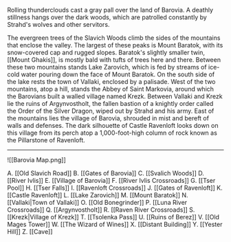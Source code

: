 Rolling thunderclouds cast a gray pall over the land of Barovia. A deathly stillness hangs over the dark woods, which are patrolled constantly by Strahd's wolves and other servitors.

The evergreen trees of the Slavich Woods climb the sides of the mountains that enclose the valley. The largest of these peaks is Mount Baratok, with its snow-covered cap and rugged slopes. Baratok's slightly smaller twin, [[Mount Ghakis]], is mostly bald with tufts of trees here and there. Between these two mountains stands Lake Zarovich, which is fed by streams of ice-cold water pouring down the face of Mount Baratok. On the south side of the lake rests the town of Vallaki, enclosed by a palisade. West of the two mountains, atop a hill, stands the Abbey of Saint Markovia, around which the Barovians built a walled village named Krezk. Between Vallaki and Krezk lie the ruins of Argynvostholt, the fallen bastion of a knightly order called the Order of the Silver Dragon, wiped out by Strahd and his army. East of the mountains lies the village of Barovia, shrouded in mist and bereft of walls and defenses. The dark silhouette of Castle Ravenloft looks down on this village from its perch atop a 1,000-foot-high column of rock known as the Pillarstone of Ravenloft.

---

![[Barovia Map.png]]

A. [[Old Slavich Road]]
B. [[Gates of Barovia]]
C. [[Svalich Woods]]
D. [[River Ivlis]]
E. [[Village of Barovia]]
F. [[River Ivlis Crossroads]]
G. [[Tser Pool]]
H. [[Tser Falls]]
I. [[Ravenloft Crossroads]]
J. [[Gates of Ravenloft]]
K. [[Castle Ravenloft]]
L. [[Lake Zarovich]]
M. [[Mount Baratok]]
N. [[Vallaki|Town of Vallaki]]
O. [[Old Bonegrinder]]
P. [[Luna River Crossroads]]
Q. [[Argynvostholt]]
R. [[Raven River Crossroads]]
S. [[Krezk|Village of Krezk]]
T. [[Tsolenka Pass]]
U. [[Ruins of Berez]]
V. [[Old Mages Tower]]
W. [[The Wizard of Wines]]
X. [[Distant Building]]
Y. [[Yester Hill]]
Z. [[Cave]]